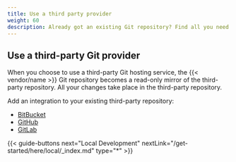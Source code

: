 ```yaml
---
title: Use a third party provider
weight: 60
description: Already got an existing Git repository? Find all you need to know here.
---
```


## Use a third-party Git provider

When you choose to use a third-party Git hosting service, the {{< vendor/name >}} Git
repository becomes a read-only mirror of the third-party repository. All your
changes take place in the third-party repository.

Add an integration to your existing third-party repository:

- [BitBucket](/integrations/source/bitbucket.md)
- [GitHub](/integrations/source/github.md)
- [GitLab](/integrations/source/gitlab.md)

{{< guide-buttons next="Local Development" nextLink="/get-started/here/local/_index.md" type="*" >}}
